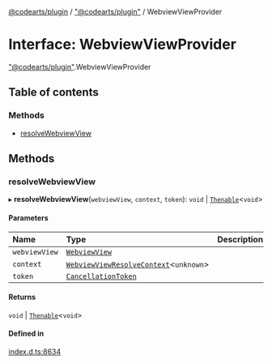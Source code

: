 [@codearts/plugin](../README.md) / ["@codearts/plugin"](../modules/_codearts_plugin_.md) / WebviewViewProvider

# Interface: WebviewViewProvider

["@codearts/plugin"](../modules/_codearts_plugin_.md).WebviewViewProvider

## Table of contents

### Methods

- [resolveWebviewView](codearts_plugin_.WebviewViewProvider.md#resolvewebviewview)

## Methods

### resolveWebviewView

▸ **resolveWebviewView**(`webviewView`, `context`, `token`): `void` \| [`Thenable`](Thenable.md)<`void`\>

#### Parameters

| Name | Type | Description |
| :------ | :------ | :------ |
| `webviewView` | [`WebviewView`](codearts_plugin_.WebviewView.md) |  |
| `context` | [`WebviewViewResolveContext`](codearts_plugin_.WebviewViewResolveContext.md)<`unknown`\> |  |
| `token` | [`CancellationToken`](codearts_plugin_.CancellationToken.md) |  |

#### Returns

`void` \| [`Thenable`](Thenable.md)<`void`\>

#### Defined in

[index.d.ts:8634](https://github.com/huaweicloud/cloudide-plugin-api/blob/03c74e5/index.d.ts#L8634)
